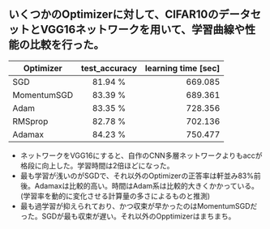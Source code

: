 ## いくつかのOptimizerに対して、CIFAR10のデータセットとVGG16ネットワークを用いて、学習曲線や性能の比較を行った。

| Optimizer   |      test_accuracy      |  learning time [sec] |
|----------|:-------------:|------:|
| SGD |  81.94 % | 669.085 |
| MomentumSGD |  83.39 % | 689.361 |
| Adam |    83.35 %  |   728.356 |
| RMSprop | 82.78 %  |    702.136 |
| Adamax | 84.23 % |    750.477 |


- ネットワークをVGG16にすると、自作のCNN多層ネットワークよりもaccが格段に向上した。学習時間は2倍ほどになった。
- 最も学習が浅いのがSGDで、それ以外のOptimizerの正答率は軒並み83%前後。Adamaxは比較的高い。時間はAdam系は比較的大きくかかっている。(学習率を動的に変化させる計算量の多さによるものと推測)
- 最も過学習が抑えられており、かつ収束が早かったのはMomentumSGDだった。SGDが最も収束が遅い。それ以外のOpptimizerはまちまち。

